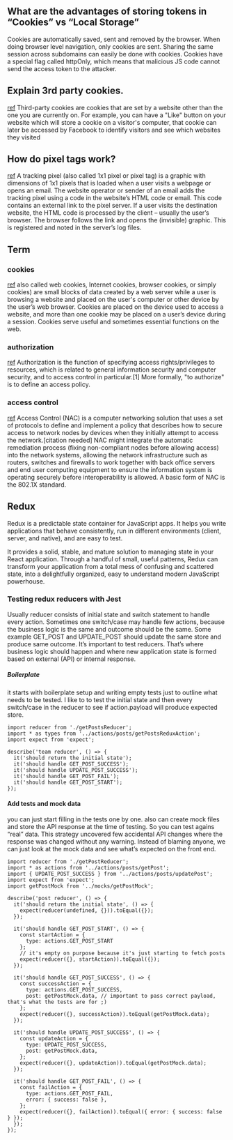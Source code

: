 ## What are the advantages of storing tokens in “Cookies” vs “Local Storage”
Cookies are automatically saved, sent and removed by the browser. When doing browser level navigation, only cookies are sent. Sharing the same session across subdomains can easily be done with cookies. Cookies have a special flag called httpOnly, which means that malicious JS code cannot send the access token to the attacker.



## Explain 3rd party cookies.
[ref](https://cookie-script.com/all-you-need-to-know-about-third-party-cookies.html)
Third-party cookies are cookies that are set by a website other than the one you are currently on. For example, you can have a "Like" button on your website which will store a cookie on a visitor's computer, that cookie can later be accessed by Facebook to identify visitors and see which websites they visited



## How do pixel tags work?
[ref](https://en.ryte.com/wiki/Tracking_Pixel)
A tracking pixel (also called 1x1 pixel or pixel tag) is a graphic with dimensions of 1x1 pixels that is loaded when a user visits a webpage or opens an email. 
The website operator or sender of an email adds the tracking pixel using a code in the website’s HTML code or email. This code contains an external link to the pixel server. If a user visits the destination website, the HTML code is processed by the client – usually the user’s browser. The browser follows the link and opens the (invisible) graphic. This is registered and noted in the server’s log files.



## Term


### cookies
[ref](https://en.wikipedia.org/wiki/HTTP_cookie)
also called web cookies, Internet cookies, browser cookies, or simply cookies) are small blocks of data created by a web server while a user is browsing a website and placed on the user's computer or other device by the user’s web browser. Cookies are placed on the device used to access a website, and more than one cookie may be placed on a user’s device during a session.
Cookies serve useful and sometimes essential functions on the web.


### authorization
[ref](https://en.wikipedia.org/wiki/Authorization)
Authorization is the function of specifying access rights/privileges to resources, which is related to general information security and computer security, and to access control in particular.[1] More formally, "to authorize" is to define an access policy.




### access control
[ref](https://en.wikipedia.org/wiki/Network_Access_Control)
 Access Control (NAC) is a computer networking solution that uses a set of protocols to define and implement a policy that describes how to secure access to network nodes by devices when they initially attempt to access the network.[citation needed] NAC might integrate the automatic remediation process (fixing non-compliant nodes before allowing access) into the network systems, allowing the network infrastructure such as routers, switches and firewalls to work together with back office servers and end user computing equipment to ensure the information system is operating securely before interoperability is allowed. A basic form of NAC is the 802.1X standard.




## Redux

Redux is a predictable state container for JavaScript apps. It helps you write applications that behave consistently, run in different environments (client, server, and native), and are easy to test.

It provides a solid, stable, and mature solution to managing state in your React application. Through a handful of small, useful patterns, Redux can transform your application from a total mess of confusing and scattered state, into a delightfully organized, easy to understand modern JavaScript powerhouse.


### Testing redux reducers with Jest


Usually reducer consists of initial state and switch statement to handle every action.
Sometimes one switch/case may handle few actions, because the business logic is the same and outcome should be the same. Some example GET_POST and UPDATE_POST should update the same store and produce same outcome.
It’s important to test reducers. That’s where business logic should happen and where new application state is formed based on external (API) or internal response.


##### Boilerplate
it starts with boilerplate setup and writing empty tests just to outline what needs to be tested. I like to to test the initial state and then every switch/case in the reducer to see if action.payload will produce expected store.


```
import reducer from './getPostsReducer';
import * as types from '../actions/posts/getPostsReduxAction';
import expect from 'expect';

describe('team reducer', () => {
  it('should return the initial state');
  it('should handle GET_POST_SUCCESS');
  it('should handle UPDATE_POST_SUCCESS');
  it('should handle GET_POST_FAIL');
  it('should handle GET_POST_START');
});
```

#### Add tests and mock data
you can just start filling in the tests one by one. also can create mock files and store the API response at the time of testing. So you can test agains “real” data. This strategy uncovered few accidental API changes where the response was changed without any warning. Instead of blaming anyone, we can just look at the mock data and see what’s expected on the front end.

```
import reducer from './getPostReducer';
import * as actions from '../actions/posts/getPost';
import { UPDATE_POST_SUCCESS } from '../actions/posts/updatePost';
import expect from 'expect';
import getPostMock from '../mocks/getPostMock';

describe('post reducer', () => {
  it('should return the initial state', () => {
    expect(reducer(undefined, {})).toEqual({});
  });

  it('should handle GET_POST_START', () => {
    const startAction = {
      type: actions.GET_POST_START
    };
    // it's empty on purpose because it's just starting to fetch posts
    expect(reducer({}, startAction)).toEqual({});
  });

  it('should handle GET_POST_SUCCESS', () => {
    const successAction = {
      type: actions.GET_POST_SUCCESS,
      post: getPostMock.data, // important to pass correct payload, that's what the tests are for ;)
    };
    expect(reducer({}, successAction)).toEqual(getPostMock.data);
  });

  it('should handle UPDATE_POST_SUCCESS', () => {
    const updateAction = {
      type: UPDATE_POST_SUCCESS,
      post: getPostMock.data,
    };
    expect(reducer({}, updateAction)).toEqual(getPostMock.data);
  });

  it('should handle GET_POST_FAIL', () => {
    const failAction = {
      type: actions.GET_POST_FAIL,
      error: { success: false },
    };
    expect(reducer({}, failAction)).toEqual({ error: { success: false } });
  });
});
```




